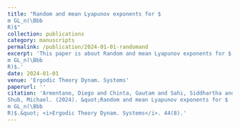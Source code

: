 ```yaml
---
title: "Random and mean Lyapunov exponents for $
m GL_n(\Bbb
R)$"
collection: publications
category: manuscripts
permalink: /publication/2024-01-01-randomand
excerpt: 'This paper is about Random and mean Lyapunov exponents for $
m GL_n(\Bbb
R)$.'
date: 2024-01-01
venue: 'Ergodic Theory Dynam. Systems'
paperurl: ''
citation: 'Armentano, Diego and Chinta, Gautam and Sahi, Siddhartha and
Shub, Michael. (2024). &quot;Random and mean Lyapunov exponents for $
m GL_n(\Bbb
R)$.&quot; <i>Ergodic Theory Dynam. Systems</i>. 44(8).'
---
```

